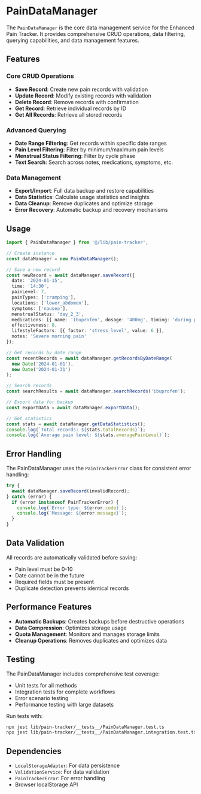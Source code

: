 # PainDataManager

The `PainDataManager` is the core data management service for the Enhanced Pain Tracker. It provides comprehensive CRUD operations, data filtering, querying capabilities, and data management features.

## Features

### Core CRUD Operations
- **Save Record**: Create new pain records with validation
- **Update Record**: Modify existing records with validation
- **Delete Record**: Remove records with confirmation
- **Get Record**: Retrieve individual records by ID
- **Get All Records**: Retrieve all stored records

### Advanced Querying
- **Date Range Filtering**: Get records within specific date ranges
- **Pain Level Filtering**: Filter by minimum/maximum pain levels
- **Menstrual Status Filtering**: Filter by cycle phase
- **Text Search**: Search across notes, medications, symptoms, etc.

### Data Management
- **Export/Import**: Full data backup and restore capabilities
- **Data Statistics**: Calculate usage statistics and insights
- **Data Cleanup**: Remove duplicates and optimize storage
- **Error Recovery**: Automatic backup and recovery mechanisms

## Usage

```typescript
import { PainDataManager } from '@/lib/pain-tracker';

// Create instance
const dataManager = new PainDataManager();

// Save a new record
const newRecord = await dataManager.saveRecord({
  date: '2024-01-15',
  time: '14:30',
  painLevel: 7,
  painTypes: ['cramping'],
  locations: ['lower_abdomen'],
  symptoms: ['nausea'],
  menstrualStatus: 'day_2_3',
  medications: [{ name: 'Ibuprofen', dosage: '400mg', timing: 'during pain' }],
  effectiveness: 8,
  lifestyleFactors: [{ factor: 'stress_level', value: 6 }],
  notes: 'Severe morning pain'
});

// Get records by date range
const recentRecords = await dataManager.getRecordsByDateRange(
  new Date('2024-01-01'),
  new Date('2024-01-31')
);

// Search records
const searchResults = await dataManager.searchRecords('ibuprofen');

// Export data for backup
const exportData = await dataManager.exportData();

// Get statistics
const stats = await dataManager.getDataStatistics();
console.log(`Total records: ${stats.totalRecords}`);
console.log(`Average pain level: ${stats.averagePainLevel}`);
```

## Error Handling

The PainDataManager uses the `PainTrackerError` class for consistent error handling:

```typescript
try {
  await dataManager.saveRecord(invalidRecord);
} catch (error) {
  if (error instanceof PainTrackerError) {
    console.log(`Error type: ${error.code}`);
    console.log(`Message: ${error.message}`);
  }
}
```

## Data Validation

All records are automatically validated before saving:
- Pain level must be 0-10
- Date cannot be in the future
- Required fields must be present
- Duplicate detection prevents identical records

## Performance Features

- **Automatic Backups**: Creates backups before destructive operations
- **Data Compression**: Optimizes storage usage
- **Quota Management**: Monitors and manages storage limits
- **Cleanup Operations**: Removes duplicates and optimizes data

## Testing

The PainDataManager includes comprehensive test coverage:
- Unit tests for all methods
- Integration tests for complete workflows
- Error scenario testing
- Performance testing with large datasets

Run tests with:
```bash
npx jest lib/pain-tracker/__tests__/PainDataManager.test.ts
npx jest lib/pain-tracker/__tests__/PainDataManager.integration.test.ts
```

## Dependencies

- `LocalStorageAdapter`: For data persistence
- `ValidationService`: For data validation
- `PainTrackerError`: For error handling
- Browser localStorage API